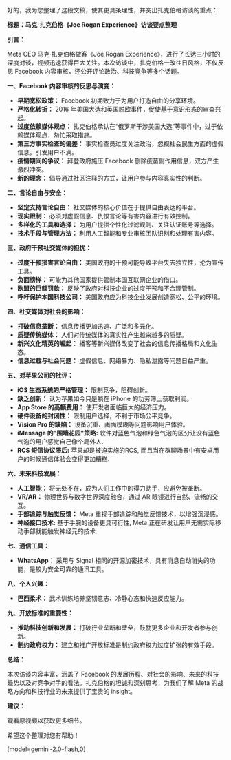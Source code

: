 好的，我为您整理了这段文稿，使其更具条理性，并突出扎克伯格访谈的重点：

**标题：马克·扎克伯格《Joe Rogan Experience》访谈要点整理**

**引言：**

Meta CEO 马克·扎克伯格做客《Joe Rogan Experience》，进行了长达三小时的深度对谈，视频迅速获得巨大关注。本次访谈中，扎克伯格一改往日风格，不仅反思 Facebook 内容审核，还公开评论政治、科技竞争等多个话题。

**一、Facebook 内容审核的反思与演变：**

*   **早期宽松政策：** Facebook 初期致力于为用户打造自由的分享环境。
*   **严格化转折：** 2016 年美国大选和英国脱欧事件，促使基于意识形态的审查兴起。
*   **过度依赖媒体观点：** 扎克伯格承认在“俄罗斯干涉美国大选”等事件中，过于依赖媒体观点，匆忙采取措施。
*   **第三方事实检查的偏差：** 事实检查员过度关注政治，忽视社会民生方面的虚假信息，引发用户不满。
*   **疫情期间的争议：** 拜登政府施压 Facebook 删除疫苗副作用信息，双方产生激烈冲突。
*   **新的理念：** 倡导通过社区注释的方式，让用户参与内容真实性的判断。

**二、言论自由与安全：**

*   **坚定支持言论自由：** 社交媒体的核心价值在于提供自由表达的平台。
*   **现实限制：** 必须对虚假信息、仇恨言论等有害内容进行有效控制。
*   **多样化的工具和选择：** 为用户提供个性化过滤规则、关注认证账号等选择。
*   **技术手段与管理方法：** 利用人工智能和专业审核团队识别和处理有害内容。

**三、政府干预社交媒体的担忧：**

*   **过度干预损害言论自由：** 美国政府的干预可能导致平台失去独立性，沦为宣传工具。
*   **负面榜样：** 可能为其他国家提供管制本国互联网企业的借口。
*   **欧盟的巨额罚款：** 反映了政府对科技企业的过度干预和不合理管制。
*   **呼吁保护本国科技公司：** 美国政府应为科技企业发展创造宽松、公平的环境。

**四、社交媒体对社会的影响：**

*   **打破信息垄断：** 信息传播更加迅速、广泛和多元化。
*   **质疑传统媒体：** 人们对传统媒体的真实性产生越来越多的质疑。
*   **新兴文化精英的崛起：** 播客等新兴媒体改变了社会的信息传播格局和文化生态。
*   **信息过载与社会问题：** 虚假信息、网络暴力、隐私泄露等问题日益严重。

**五、对苹果公司的批评：**

*   **iOS 生态系统的严格管理：** 限制竞争，阻碍创新。
*   **缺乏创新：** 认为苹果如今只是躺在 iPhone 的功劳簿上获取利润。
*   **App Store 的高额费用：** 使开发者面临巨大的经济压力。
*   **硬件设备的封闭性：** 限制用户选择，不利于市场公平竞争。
*   **Vision Pro 的缺陷：** 设备沉重、画面模糊等问题影响用户体验。
*  **iMessage 的"围墙花园"策略:** 软件对蓝色气泡和绿色气泡的区分让没有蓝色气泡的用户感觉自己像个局外人.
*  **RCS 短信协议滞后:** 苹果却是被迫实施的RCS, 而且当在群聊场景中有安卓用户的时候通信体验会变得更加糟糕.

**六、未来科技发展：**

*   **人工智能：** 将无处不在，成为人们工作中的得力助手，应避免被垄断。
*   **VR/AR：** 物理世界与数字世界深度融合，通过 AR 眼镜进行自然、流畅的交互。
*   **手部追踪与触觉反馈：** Meta 重视手部追踪和触觉反馈技术，以增强沉浸感。
*  **神经接口技术:** 基于手腕的设备更具可行性, Meta 正在研发让用户无需实际移动手部就能触发神经元的技术.

**七、通信工具：**

*   **WhatsApp：** 采用与 Signal 相同的开源加密技术，具有消息自动消失的功能，是较为安全可靠的通讯工具。

**八、个人兴趣：**

*   **巴西柔术：** 武术训练培养坚韧意志、冷静心态和快速反应能力。

**九、开放标准的重要性：**

*   **推动科技创新和发展：** 打破行业垄断和壁垒，鼓励更多企业和开发者参与创新。
*   **制约政府权力：** 建立和推广开放标准是制约政府权力过度扩张的有效手段。

**总结：**

本次访谈内容丰富，涵盖了 Facebook 的发展历程、对社会的影响、未来的科技趋势以及对竞争对手的看法。扎克伯格的坦诚和深刻思考，为我们了解 Meta 的战略方向和科技行业的未来提供了宝贵的 insight。

**建议：**

观看原视频以获取更多细节。

希望这个整理对您有帮助！

[model=gemini-2.0-flash,0]
